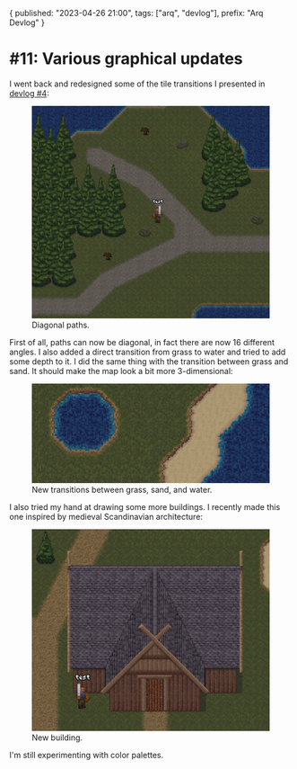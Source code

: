 {
  published: "2023-04-26 21:00",
  tags: ["arq", "devlog"],
  prefix: "Arq Devlog"
}
# #11: Various graphical updates

I went back and redesigned some of the tile transitions I presented in [devlog #4](devlog-4.md):

<figure>
<img src="../images/arq/path.png" alt="Path"/>
<figcaption>Diagonal paths.</figcaption>
</figure>

First of all, paths can now be diagonal, in fact there are now 16 different angles. I also added a direct transition from grass to water and tried to add some depth to it. I did the same thing with the transition between grass and sand. It should make the map look a bit more 3-dimensional:

<figure>
<img src="../images/arq/newtransitions.png" alt="Tile transitions"/>
<figcaption>New transitions between grass, sand, and water.</figcaption>
</figure>


I also tried my hand at drawing some more buildings. I recently made this one inspired by medieval Scandinavian architecture:

<figure>
<img src="../images/arq/newbuilding.png" alt="New building"/>
<figcaption>New building.</figcaption>
</figure>

I'm still experimenting with color palettes.

